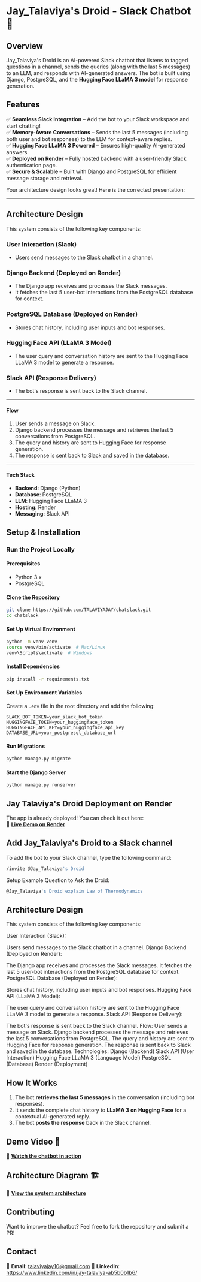 
# **Jay_Talaviya's Droid - Slack Chatbot** 🤖  

## **Overview**  
Jay_Talaviya's Droid is an AI-powered Slack chatbot that listens to tagged questions in a channel, sends the queries (along with the last 5 messages) to an LLM, and responds with AI-generated answers. The bot is built using Django, PostgreSQL, and the **Hugging Face LLaMA 3 model** for response generation.

## **Features**  
✅ **Seamless Slack Integration** – Add the bot to your Slack workspace and start chatting!  
✅ **Memory-Aware Conversations** – Sends the last 5 messages (including both user and bot responses) to the LLM for context-aware replies.  
✅ **Hugging Face LLaMA 3 Powered** – Ensures high-quality AI-generated answers.  
✅ **Deployed on Render** – Fully hosted backend with a user-friendly Slack authentication page.  
✅ **Secure & Scalable** – Built with Django and PostgreSQL for efficient message storage and retrieval.  

Your architecture design looks great! Here is the corrected presentation:

---

## **Architecture Design**

This system consists of the following key components:

### **User Interaction (Slack)**  
- Users send messages to the Slack chatbot in a channel.

### **Django Backend (Deployed on Render)**  
- The Django app receives and processes the Slack messages.  
- It fetches the last 5 user-bot interactions from the PostgreSQL database for context.

### **PostgreSQL Database (Deployed on Render)**  
- Stores chat history, including user inputs and bot responses.

### **Hugging Face API (LLaMA 3 Model)**  
- The user query and conversation history are sent to the Hugging Face LLaMA 3 model to generate a response.

### **Slack API (Response Delivery)**  
- The bot's response is sent back to the Slack channel.

---

#### **Flow**  
1. User sends a message on Slack.  
2. Django backend processes the message and retrieves the last 5 conversations from PostgreSQL.  
3. The query and history are sent to Hugging Face for response generation.  
4. The response is sent back to Slack and saved in the database.

---

#### **Tech Stack**  
- **Backend**: Django (Python)  
- **Database**: PostgreSQL  
- **LLM**: Hugging Face LLaMA 3  
- **Hosting**: Render  
- **Messaging**: Slack API

## **Setup & Installation**  

### **Run the Project Locally**  
#### **Prerequisites**  
- Python 3.x  
- PostgreSQL  

#### **Clone the Repository**  
```sh
git clone https://github.com/TALAVIYAJAY/chatslack.git
cd chatslack
```

#### **Set Up Virtual Environment**  
```sh
python -m venv venv
source venv/bin/activate  # Mac/Linux
venv\Scripts\activate  # Windows
```

#### **Install Dependencies**  
```sh
pip install -r requirements.txt
```

#### **Set Up Environment Variables**  
Create a `.env` file in the root directory and add the following:  
```env
SLACK_BOT_TOKEN=your_slack_bot_token
HUGGINGFACE_TOKEN=your_huggingface_token
HUGGINGFACE_API_KEY=your_huggingface_api_key
DATABASE_URL=your_postgresql_database_url
```

#### **Run Migrations**  
```sh
python manage.py migrate
```

#### **Start the Django Server**  
```sh
python manage.py runserver
```

## **Jay Talaviya's Droid Deployment on Render**  
The app is already deployed! You can check it out here:  
📌 **[Live Demo on Render](https://chat-slack-live.onrender.com/)**  

## **Add Jay_Talaviya's Droid to a Slack channel**  
To add the bot to your Slack channel, type the following command: 
```sh
/invite @Jay_Talaviya's Droid
```
Setup Example Question to Ask the Droid: 
```sh
@Jay_Talaviya's Droid explain Law of Thermodynamics
```

## **Architecture Design**  
This system consists of the following key components:

User Interaction (Slack):

Users send messages to the Slack chatbot in a channel.
Django Backend (Deployed on Render):

The Django app receives and processes the Slack messages.
It fetches the last 5 user-bot interactions from the PostgreSQL database for context.
PostgreSQL Database (Deployed on Render):

Stores chat history, including user inputs and bot responses.
Hugging Face API (LLaMA 3 Model):

The user query and conversation history are sent to the Hugging Face LLaMA 3 model to generate a response.
Slack API (Response Delivery):

The bot's response is sent back to the Slack channel.
Flow:
User sends a message on Slack.
Django backend processes the message and retrieves the last 5 conversations from PostgreSQL.
The query and history are sent to Hugging Face for response generation.
The response is sent back to Slack and saved in the database.
Technologies:
Django (Backend)
Slack API (User Interaction)
Hugging Face LLaMA 3 (Language Model)
PostgreSQL (Database)
Render (Deployment)

## **How It Works**  
1. The bot **retrieves the last 5 messages** in the conversation (including bot responses).  
2. It sends the complete chat history to **LLaMA 3 on Hugging Face** for a contextual AI-generated reply.  
3. The bot **posts the response** back in the Slack channel.  

## **Demo Video 🎥**  
📌 **[Watch the chatbot in action](INSERT_VIDEO_DEMO_LINK_HERE)**  

## **Architecture Diagram 🏗️**  
📌 **[View the system architecture](INSERT_ARCHITECTURE_DIAGRAM_LINK_HERE)**  

## **Contributing**  
Want to improve the chatbot? Feel free to fork the repository and submit a PR!  

## **Contact**  
📧 **Email**: talaviyajay10@gmail.com 
🔗 **LinkedIn**: https://www.linkedin.com/in/jay-talaviya-ab5b0b1b6/ 



